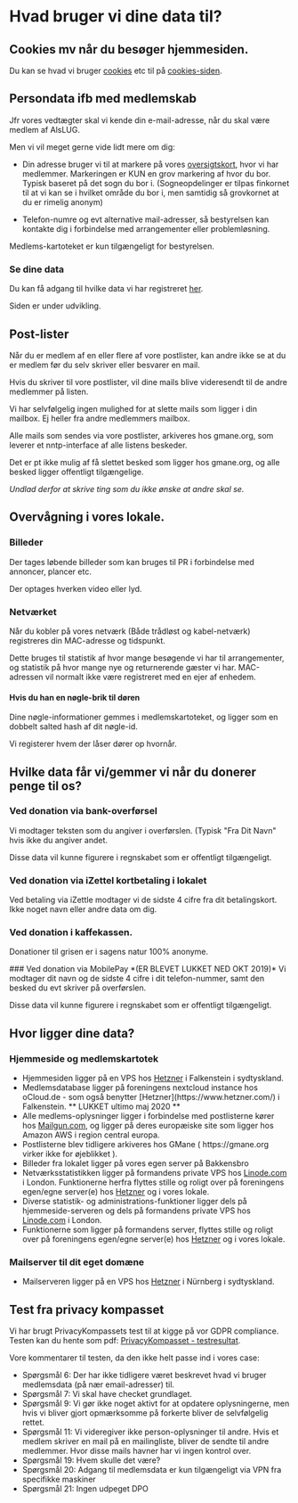 # Hvad bruger vi dine data til?

## Cookies mv når du besøger hjemmesiden.
Du kan se hvad vi bruger [cookies](cookies.md) etc til på [cookies-siden](cookies.md).

## Persondata ifb med medlemskab
Jfr vores vedtægter skal vi kende din e-mail-adresse, når du skal være medlem af AlsLUG.

Men vi vil meget gerne vide lidt mere om dig:

- Din adresse bruger vi til at markere på vores [oversigtskort](/om/kort.md), hvor vi har medlemmer. Markeringen er KUN en grov markering af hvor du bor. Typisk baseret på det sogn du bor i. (Sogneopdelinger er tilpas finkornet til at vi kan se i hvilket område du bor i, men samtidig så grovkornet at du er rimelig anonym)

- Telefon-numre og evt alternative mail-adresser, så bestyrelsen kan kontakte dig i forbindelse med
 arrangementer eller problemløsning.

Medlems-kartoteket er kun tilgængeligt for bestyrelsen.

### Se dine data
Du kan få adgang til hvilke data vi har registreret [her](/medlemskab/indtast_email.html).

Siden er under udvikling.




## Post-lister
Når du er medlem af en eller flere af vore postlister, kan andre ikke se at du er medlem før du selv skriver
eller besvarer en mail.

Hvis du skriver til vore postlister, vil dine mails blive videresendt til de andre medlemmer på listen.

Vi har selvfølgelig ingen mulighed for at slette mails som ligger i din mailbox. Ej heller fra andre medlemmers mailbox.

<div class='strikeout'>
Alle mails som sendes via vore postlister, arkiveres hos gmane.org, som leverer et nntp-interface af alle listens beskeder.

Det er pt ikke mulig af få slettet besked som ligger hos gmane.org, og alle besked ligger offentligt tilgængelige.
</div>

*Undlad derfor at skrive ting som du ikke ønske at andre skal se.*





## Overvågning i vores lokale.
### Billeder
Der tages løbende billeder som kan bruges til PR i forbindelse med annoncer, plancer etc.

Der optages hverken video eller lyd.
<!-- HVOR -->

### Netværket
Når du kobler på vores netværk (Både trådløst og kabel-netværk) registreres din MAC-adresse og tidspunkt.

Dette bruges til statistik af hvor mange besøgende vi har til arrangementer, og statistik på hvor mange nye og returnerende gæster vi har. MAC-adressen vil normalt ikke være registreret med en ejer af enhedem.
<!-- HVOR -->

#### Hvis du han en nøgle-brik til døren
Dine nøgle-informationer gemmes i medlemskartoteket, og ligger som en dobbelt salted hash af dit nøgle-id.

Vi registerer hvem der låser dører op hvornår.





## Hvilke data får vi/gemmer vi når du donerer penge til os?

### Ved donation via bank-overførsel
Vi modtager teksten som du angiver i overførslen. (Typisk "Fra Dit Navn" hvis ikke du angiver andet.

Disse data vil kunne figurere i regnskabet som er offentligt tilgængeligt.





### Ved donation via iZettel kortbetaling i lokalet
Ved betaling via iZettle modtager vi de sidste 4 cifre fra dit betalingskort. Ikke noget navn eller andre data om dig.





### Ved donation i kaffekassen.
Donationer til grisen er i sagens natur 100% anonyme.





<div class='strikeout'>
### Ved donation via MobilePay *(ER BLEVET LUKKET NED OKT 2019)*
Vi modtager dit navn og de sidste 4 cifre i dit telefon-nummer, samt den besked du evt skriver på overførslen.

Disse data vil kunne figurere i regnskabet som er offentligt tilgængeligt.
</div>




## Hvor ligger dine data?

### Hjemmeside og medlemskartotek
- Hjemmesiden ligger på en VPS hos [Hetzner](https://www.hetzner.com/) i Falkenstein i sydtyskland.
- <div class='strikeout'>Medlemsdatabase ligger på foreningens nextcloud instance hos oCloud.de - som også benytter [Hetzner](https://www.hetzner.com/) i Falkenstein. ** LUKKET ultimo maj 2020 **</div>
- Alle medlems-oplysninger ligger i forbindelse med postlisterne kører hos [Mailgun.com](https://mailgun.com), og ligger på deres europæiske site som ligger hos Amazon AWS i region central europa.
- <div class='strikeout'>Postlisterne blev tidligere arkiveres hos GMane ( https://gmane.org virker ikke for øjeblikket ).</div>
- Billeder fra lokalet ligger på vores egen server på Bakkensbro
- Netværksstatistikken ligger på formandens private VPS hos [Linode.com](https://www.linode.com/) i London. Funktionerne herfra flyttes stille og roligt over på foreningens egen/egne server(e) hos [Hetzner](https://www.hetzner.com/) og i vores lokale.
- Diverse statistik- og administrations-funktioner ligger dels på hjemmeside-serveren og dels på formandens private VPS hos [Linode.com](https://www.linode.com/) i London.
- Funktionerne som ligger på formandens server, flyttes stille og roligt over på foreningens egen/egne server(e) hos [Hetzner](https://www.hetzner.com/) og i vores lokale.

### Mailserver til dit eget domæne
- Mailserveren ligger på en VPS hos [Hetzner](https://www.hetzner.com/) i Nürnberg i sydtyskland.





## Test fra privacy kompasset
Vi har brugt PrivacyKompassets test til at kigge på vor GDPR compliance. Testen kan du hente som pdf:
[PrivacyKompasset - testresultat](/PrivacyKompasset_testresultat.pdf).

Vore kommentarer til testen, da den ikke helt passe ind i vores case:

- Spørgsmål 6: Der har ikke tidligere været beskrevet hvad vi bruger medlemsdata (på nær email-adresser) til.
- Spørgsmål 7: Vi skal have checket grundlaget.
- Spørgsmål 9: Vi gør ikke noget aktivt for at opdatere oplysningerne, men hvis vi bliver gjort opmærksomme på forkerte bliver de selvfølgelig rettet.
- Spørgsmål 11: Vi videregiver ikke person-oplysninger til andre.
Hvis et medlem skriver en mail på en mailingliste, bliver de sendte til andre medlemmer. Hvor disse mails havner har vi ingen kontrol over.
- Spørgsmål 19: Hvem skulle det være?
- Spørgsmål 20: Adgang til medlemsdata er kun tilgængeligt via VPN fra specifikke maskiner
- Spørgsmål 21: Ingen udpeget DPO
